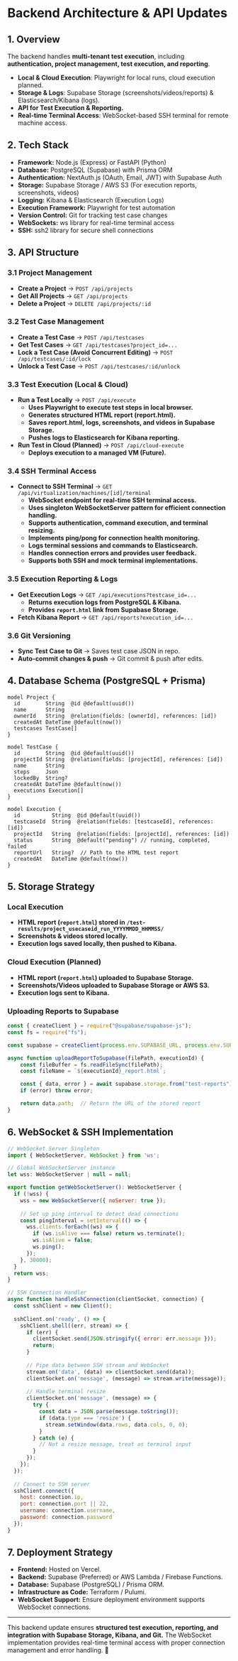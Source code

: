 # Backend Architecture & API Updates

## 1. Overview
The backend handles **multi-tenant test execution**, including **authentication, project management, test execution, and reporting**. 
- **Local & Cloud Execution**: Playwright for local runs, cloud execution planned.
- **Storage & Logs**: Supabase Storage (screenshots/videos/reports) & Elasticsearch/Kibana (logs).
- **API for Test Execution & Reporting.**
- **Real-time Terminal Access**: WebSocket-based SSH terminal for remote machine access.

## 2. Tech Stack
- **Framework:** Node.js (Express) or FastAPI (Python)
- **Database:** PostgreSQL (Supabase) with Prisma ORM
- **Authentication:** NextAuth.js (OAuth, Email, JWT) with Supabase Auth
- **Storage:** Supabase Storage / AWS S3 (For execution reports, screenshots, videos)
- **Logging:** Kibana & Elasticsearch (Execution Logs)
- **Execution Framework:** Playwright for test automation
- **Version Control:** Git for tracking test case changes
- **WebSockets:** ws library for real-time terminal access
- **SSH:** ssh2 library for secure shell connections

## 3. API Structure
### 3.1 Project Management
- **Create a Project** → `POST /api/projects`
- **Get All Projects** → `GET /api/projects`
- **Delete a Project** → `DELETE /api/projects/:id`

### 3.2 Test Case Management
- **Create a Test Case** → `POST /api/testcases`
- **Get Test Cases** → `GET /api/testcases?project_id=...`
- **Lock a Test Case (Avoid Concurrent Editing)** → `POST /api/testcases/:id/lock`
- **Unlock a Test Case** → `POST /api/testcases/:id/unlock`

### 3.3 Test Execution (Local & Cloud)
- **Run a Test Locally** → `POST /api/execute`
  - **Uses Playwright to execute test steps in local browser.**
  - **Generates structured HTML report (report.html).**
  - **Saves report.html, logs, screenshots, and videos in Supabase Storage.**
  - **Pushes logs to Elasticsearch for Kibana reporting.**
- **Run Test in Cloud (Planned)** → `POST /api/cloud-execute`
  - **Deploys execution to a managed VM (Future).**

### 3.4 SSH Terminal Access
- **Connect to SSH Terminal** → `GET /api/virtualization/machines/[id]/terminal`
  - **WebSocket endpoint for real-time SSH terminal access.**
  - **Uses singleton WebSocketServer pattern for efficient connection handling.**
  - **Supports authentication, command execution, and terminal resizing.**
  - **Implements ping/pong for connection health monitoring.**
  - **Logs terminal sessions and commands to Elasticsearch.**
  - **Handles connection errors and provides user feedback.**
  - **Supports both SSH and mock terminal implementations.**

### 3.5 Execution Reporting & Logs
- **Get Execution Logs** → `GET /api/executions?testcase_id=...`
  - **Returns execution logs from PostgreSQL & Kibana.**
  - **Provides `report.html` link from Supabase Storage.**
- **Fetch Kibana Report** → `GET /api/reports?execution_id=...`

### 3.6 Git Versioning
- **Sync Test Case to Git** → Saves test case JSON in repo.
- **Auto-commit changes & push** → Git commit & push after edits.

## 4. Database Schema (PostgreSQL + Prisma)
```prisma
model Project {
  id        String  @id @default(uuid())
  name      String
  ownerId   String  @relation(fields: [ownerId], references: [id])
  createdAt DateTime @default(now())
  testcases TestCase[]
}

model TestCase {
  id        String  @id @default(uuid())
  projectId String  @relation(fields: [projectId], references: [id])
  name      String
  steps     Json
  lockedBy  String?
  createdAt DateTime @default(now())
  executions Execution[]
}

model Execution {
  id          String  @id @default(uuid())
  testcaseId  String  @relation(fields: [testcaseId], references: [id])
  projectId   String  @relation(fields: [projectId], references: [id])
  status      String  @default("pending") // running, completed, failed
  reportUrl   String?  // Path to the HTML test report
  createdAt   DateTime @default(now())
}
```

## 5. Storage Strategy
### Local Execution
- **HTML report (`report.html`) stored in `/test-results/project_usecaseid_run_YYYYMMDD_HHMMSS/`**
- **Screenshots & videos stored locally.**
- **Execution logs saved locally, then pushed to Kibana.**

### Cloud Execution (Planned)
- **HTML report (`report.html`) uploaded to Supabase Storage.**
- **Screenshots/Videos uploaded to Supabase Storage or AWS S3.**
- **Execution logs sent to Kibana.**

### Uploading Reports to Supabase
```javascript
const { createClient } = require("@supabase/supabase-js");
const fs = require("fs");

const supabase = createClient(process.env.SUPABASE_URL, process.env.SUPABASE_KEY);

async function uploadReportToSupabase(filePath, executionId) {
    const fileBuffer = fs.readFileSync(filePath);
    const fileName = `${executionId}_report.html`;

    const { data, error } = await supabase.storage.from("test-reports").upload(fileName, fileBuffer);
    if (error) throw error;

    return data.path;  // Return the URL of the stored report
}
```

## 6. WebSocket & SSH Implementation
```javascript
// WebSocket Server Singleton
import { WebSocketServer, WebSocket } from 'ws';

// Global WebSocketServer instance
let wss: WebSocketServer | null = null;

export function getWebSocketServer(): WebSocketServer {
  if (!wss) {
    wss = new WebSocketServer({ noServer: true });
    
    // Set up ping interval to detect dead connections
    const pingInterval = setInterval(() => {
      wss.clients.forEach((ws) => {
        if (ws.isAlive === false) return ws.terminate();
        ws.isAlive = false;
        ws.ping();
      });
    }, 30000);
  }
  return wss;
}

// SSH Connection Handler
async function handleSshConnection(clientSocket, connection) {
  const sshClient = new Client();
  
  sshClient.on('ready', () => {
    sshClient.shell((err, stream) => {
      if (err) {
        clientSocket.send(JSON.stringify({ error: err.message }));
        return;
      }
      
      // Pipe data between SSH stream and WebSocket
      stream.on('data', (data) => clientSocket.send(data));
      clientSocket.on('message', (message) => stream.write(message));
      
      // Handle terminal resize
      clientSocket.on('message', (message) => {
        try {
          const data = JSON.parse(message.toString());
          if (data.type === 'resize') {
            stream.setWindow(data.rows, data.cols, 0, 0);
          }
        } catch (e) {
          // Not a resize message, treat as terminal input
        }
      });
    });
  });
  
  // Connect to SSH server
  sshClient.connect({
    host: connection.ip,
    port: connection.port || 22,
    username: connection.username,
    password: connection.password
  });
}
```

## 7. Deployment Strategy
- **Frontend:** Hosted on Vercel.
- **Backend:** Supabase (Preferred) or AWS Lambda / Firebase Functions.
- **Database:** Supabase (PostgreSQL) / Prisma ORM.
- **Infrastructure as Code:** Terraform / Pulumi.
- **WebSocket Support:** Ensure deployment environment supports WebSocket connections.

---
This backend update ensures **structured test execution, reporting, and integration with Supabase Storage, Kibana, and Git.** The WebSocket implementation provides real-time terminal access with proper connection management and error handling. 🚀

